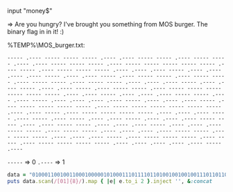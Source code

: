 
input "money$"

=> Are you hungry? I've brought you something from MOS burger. The binary flag in in it! :)

%TEMP%\MOS_burger.txt:

`----- .---- ----- ----- ----- .---- .---- ----- ----- .---- ----- ----- .---- .---- ----- ----- ----- .---- ----- ----- ----- ----- ----- .---- ----- .---- ----- ----- ----- .---- .---- .---- ----- .---- .---- .---- .---- ----- .---- .---- ----- .---- ----- ----- .---- ----- ----- .---- ----- ----- .---- ----- ----- .---- .---- .---- ----- .---- .---- ----- .---- .---- ----- .---- ----- ----- .---- ----- ----- ----- ----- ----- ----- .---- .---- ----- .---- .---- .---- ----- ----- .---- .---- ----- .---- .---- .---- .---- ----- .---- .---- .---- ----- .---- ----- ----- ----- ----- .---- ----- ----- ----- ----- ----- ----- .---- .---- ----- .---- ----- ----- ----- ----- .---- .---- .---- ----- .---- ----- .---- ----- .---- .---- ----- .---- .---- .---- ----- ----- .---- .---- ----- ----- .---- .---- .---- ----- .---- .---- .---- ----- ----- .---- ----- ----- .---- .---- .---- .---- ----- ----- .---- ----- ----- .---- .---- .---- ----- .---- ----- ----- ----- .---- ----- .---- ----- ----- ----- ----- .---- .---- .---- .---- .---- ----- .----`

`-----` => 0
`.----` => 1


```ruby
data = "01000110010011000100000101000111011110110100100100100111011011010010000001101110011011110111010000100000011010000111010101101110011001110111001001111001001110100010100001111101"
puts data.scan(/[01]{8}/).map { |e| e.to_i 2 }.inject '', &:concat
```
